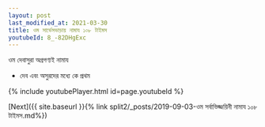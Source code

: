 ```yaml
---
layout: post
last_modified_at: 2021-03-30
title: ওম সার্ভেসভাড়ায় নামায ১০৮ টাইমস
youtubeId: 8_-82DHgExc
---
```

 
 
 ওম দেবাসুরা অগ্রগণ্যই নামায  
 
 -  দেব এবং অসুরদের মধ্যে কে প্রথম 
 
  
 
  
 
 
 
 
 
 


{% include youtubePlayer.html id=page.youtubeId %}
 
[Next]({{ site.baseurl }}{% link  split2/_posts/2019-09-03-ওম সর্বাভিজ্জয়িনী নামায ১০৮ টাইমস.md%})
 
